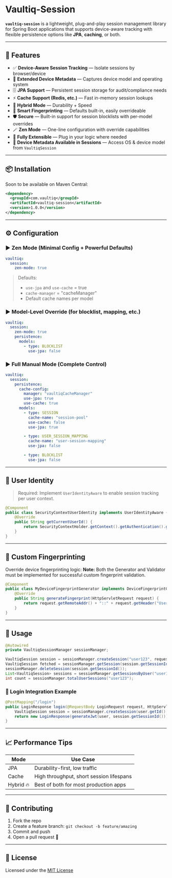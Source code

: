 # Vaultiq-Session

**`vaultiq-session`** is a lightweight, plug-and-play session management library for Spring Boot applications that supports device-aware tracking with flexible persistence options like **JPA**, **caching**, or both.

---

## 🚀 Features

* ✅ **Device-Aware Session Tracking** — Isolate sessions by browser/device
* 📱 **Extended Device Metadata** — Captures device model and operating system
* 🗄️ **JPA Support** — Persistent session storage for audit/compliance needs
* ⚡ **Cache Support (Redis, etc.)** — Fast in-memory session lookups
* 🔀 **Hybrid Mode** — Durability + Speed
* 🧠 **Smart Fingerprinting** — Defaults built-in, easily overrideable
* 🛡️ **Secure** — Built-in support for session blocklists with per-model overrides
* 🪄 **Zen Mode** — One-line configuration with override capabilities
* 🧩 **Fully Extensible** — Plug in your logic where needed
* 🧰 **Device Metadata Available in Sessions** — Access OS & device model from `VaultiqSession`

---

## 📦 Installation

Soon to be available on Maven Central:

```xml
<dependency>
  <groupId>com.vaultiq</groupId>
  <artifactId>vaultiq-session</artifactId>
  <version>1.0.0</version>
</dependency>
```

---

## ⚙️ Configuration

### ▶ Zen Mode (Minimal Config + Powerful Defaults)

```yaml
vaultiq:
  session:
    zen-mode: true
```

> Defaults:
>
> * `use-jpa` and `use-cache` = true
> * `cache-manager` = "cacheManager"
> * Default cache names per model

### ▶ Model-Level Override (for blocklist, mapping, etc.)

```yaml
vaultiq:
  session:
    zen-mode: true
    persistence:
      models:
        - type: BLOCKLIST
          use-jpa: false
```

### ▶ Full Manual Mode (Complete Control)

```yaml
vaultiq:
  session:
    persistence:
      cache-config:
        manager: "vaultiqCacheManager"
        use-jpa: true
        use-cache: true
      models:
        - type: SESSION
          cache-name: "session-pool"
          use-cache: false
          use-jpa: true

        - type: USER_SESSION_MAPPING
          cache-name: "user-session-mapping"
          use-jpa: false

        - type: BLOCKLIST
          use-jpa: false
```

---

## 🔐 User Identity

> Required: Implement `UserIdentityAware` to enable session tracking per user context.

```java
@Component
public class SecurityContextUserIdentity implements UserIdentityAware {
    @Override
    public String getCurrentUserId() {
        return SecurityContextHolder.getContext().getAuthentication().getName();
    }
}
```

---

## 🧠 Custom Fingerprinting

Override device fingerprinting logic:
**Note:** Both the Generator and Validator must be implemented for successful custom fingerprint validation.

```java
@Component
public class MyDeviceFingerprintGenerator implements DeviceFingerprintGenerator {
    @Override
    public String generateFingerprint(HttpServletRequest request) {
        return request.getRemoteAddr() + "::" + request.getHeader("User-Agent");
    }
}
```

---

## 📍 Usage

```java
@Autowired
private VaultiqSessionManager sessionManager;

VaultiqSession session = sessionManager.createSession("user123", request);
VaultiqSession fetched = sessionManager.getSession(session.getSessionId());
sessionManager.deleteSession(session.getSessionId());
List<VaultiqSession> sessions = sessionManager.getSessionsByUser("user123");
int count = sessionManager.totalUserSessions("user123");
```

### 📎 Login Integration Example

```java
@PostMapping("/login")
public LoginResponse login(@RequestBody LoginRequest request, HttpServletRequest httpRequest) {
    VaultiqSession session = sessionManager.createSession(user.getId(), httpRequest);
    return new LoginResponse(generateJwt(user, session.getSessionId()));
}
```

---

## 📈 Performance Tips

| Mode      | Use Case                                 |
| --------- | ---------------------------------------- |
| JPA       | Durability-first, low traffic            |
| Cache     | High throughput, short session lifespans |
| Hybrid 🔥 | Best of both for most production apps    |

---

## 🤝 Contributing

1. Fork the repo
2. Create a feature branch: `git checkout -b feature/amazing`
3. Commit and push
4. Open a pull request 🚀

---

## 📝 License

Licensed under the [MIT License](LICENSE)
